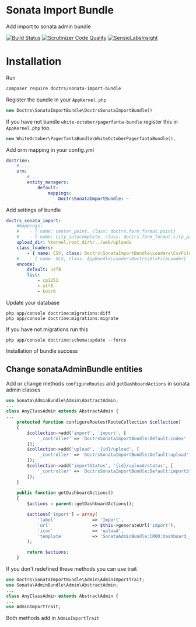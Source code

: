 # Sonata Import Bundle

Add import to sonata admin bundle

[![Build Status](https://scrutinizer-ci.com/g/Doctrs/SonataImportBundle/badges/build.png?b=master)](https://scrutinizer-ci.com/g/Doctrs/SonataImportBundle/build-status/master)
[![Scrutinizer Code Quality](https://scrutinizer-ci.com/g/Doctrs/SonataImportBundle/badges/quality-score.png?b=master)](https://scrutinizer-ci.com/g/Doctrs/SonataImportBundle/?branch=master)
[![SensioLabsInsight](https://insight.sensiolabs.com/projects/9a073eb8-fdfe-4920-82ed-4256716febb8/mini.png)](https://insight.sensiolabs.com/projects/9a073eb8-fdfe-4920-82ed-4256716febb8)
 

# Installation

Run

````sh
composer require doctrs/sonata-import-bundle
````

Register the bundle in your `AppKernel.php`

````php
new Doctrs\SonataImportBundle\DoctrsSonataImportBundle()
````

If you have not bundle `white-october/pagerfanta-bundle` register this in `AppKernel.php` too.

```php
new WhiteOctober\PagerfantaBundle\WhiteOctoberPagerfantaBundle(),
```

Add orm mapping in your config.yml

````yaml
doctrine:
    # ...
    orm:
        # ...
        entity_managers:
            default:
                mappings:
                    DoctrsSonataImportBundle: ~
````
Add settings of bundle
```yaml
doctrs_sonata_import:
    #mappings:
    #    - { name: center_point, class: doctrs.form_format.point}
    #    - { name: city_autocomplete, class: doctrs.form_format.city_pa}
    upload_dir: %kernel.root_dir%/../web/uploads    
    class_loaders:
        - { name: CSV, class: Doctrs\SonataImportBundle\Loaders\CsvFileLoader}
    #    - { name: XLS, class: AppBundle\Loader\Doctrs\XlsFileLoader}
    encode:
        default: utf8
        list:
            - cp1251
            - utf8
            - koir8
```

Update your database

```
php app/console doctrine:migrations:diff
php app/console doctrine:migrations:migrate
```
If you have not migrations run this
```
php app/console doctrine:schema:update --force
```

Installation of bundle success

## Change sonataAdminBundle entities

Add or change methods `configureRoutes` and `getDashboardActions` in sonata admin classes

```php
use Sonata\AdminBundle\Admin\AbstractAdmin;
...
class AnyClassAdmin extends AbstractAdmin {
...
    protected function configureRoutes(RouteCollection $collection)
    {
        $collection->add('import', 'import', [
            '_controller' => 'DoctrsSonataImportBundle:Default:index'
        ]);
        $collection->add('upload', '{id}/upload', [
            '_controller' => 'DoctrsSonataImportBundle:Default:upload'
        ]);
        $collection->add('importStatus', '{id}/upload/status', [
            '_controller' => 'DoctrsSonataImportBundle:Default:importStatus'
        ]);
    }
    ...
    public function getDashboardActions()
    {
        $actions = parent::getDashboardActions();

        $actions['import'] = array(
            'label'              => 'Import',
            'url'                => $this->generateUrl('import'),
            'icon'               => 'upload',
            'template'           => 'SonataAdminBundle:CRUD:dashboard__action.html.twig', // optional
        );

        return $actions;
    }
```
If you don't redefined these methods you can use trait

```php
use Doctrs\SonataImportBundle\Admin\AdminImportTrait;
use Sonata\AdminBundle\Admin\AbstractAdmin;
...
class AnyClassAdmin extends AbstractAdmin {
...
use AdminImportTrait;
```
Both methods add in `AdminImportTrait`
